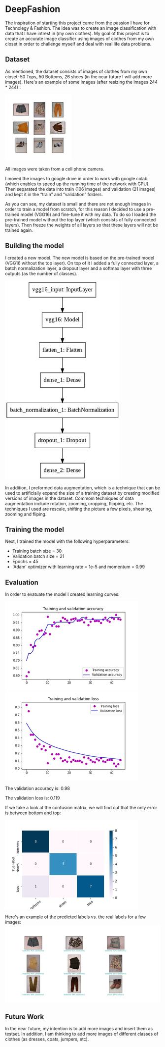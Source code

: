 # DeepFashion

The inspiration of starting this project came from the passion I have for Technolegy & Fashion.
The idea was to create an image classification with data that I have intrest in (my own clothes).
My goal of this project is to create an accurate image classifier using images of clothes from my own closet
in order to challenge myself and deal with real life data problems.

## Dataset 
As mentioned, the dataset consists of images of clothes from my own closet: 50 Tops, 50 Bottoms, 26 shoes (in the near future I will add more images).
Here's an example of some images (after resizing the images 244 * 244) :

![DeepFashionVGG16_presenting_imgs](<Evaluation_Images/DeepFashionVGG16_presenting_imgs.jpg>)

All images were taken from a cell phone camera.

I moved the images to google drive in order to work with google colab (which enables to speed up the running time of the network with GPU).
Then separated the data into train (106 images) and validation (21 images) and kept it in the “train” and “validation” folders. 

As you can see, my dataset is small and there are not enough images in order to train a model from scratch, for this reason I decided to use a pre-trained model (VGG16) and fine-tune it with my data. To do so I loaded the pre-trained model without the top layer (which consists of fully connected layers). Then freeze the weights of all layers so that these layers will not be trained again.

## Building the model
I created a new model. The new model is based on the pre-trained model (VGG16 without the top layer). On top of it I added a fully connected layer, a batch normalization layer, a dropout layer and a softmax layer with three outputs (as the number of classes).

![summary_model](<Evaluation_Images/model_summary.jpg>)


In addition, I preformed data augmentation, which is a technique that can be used to artificially expand the size of a training dataset by creating modified versions of images in the dataset. Commom techniques of data augmentation include rotation, zooming, cropping, flipping, etc. The techniques I used are rescale, shifting the picture a few pixels, shearing, zooming and fliping.

## Training the model
Next, I trained the model with the following hyperparameters:
* Training batch size = 30
* Validation batch size = 21
* Epochs = 45
* 'Adam' optimizer with learning rate = 1e-5 and momentum = 0.99

## Evaluation 
In order to evatuate the model I created learning curves:

![Learning Curves - Accuracy](<Evaluation_Images/DeepFashionVGG16CurvesAcc.jpg>)
![Learning Curves - Accuracy](<Evaluation_Images/DeepFashionVGG16CurvesLoss.jpg>)



The validation accuracy is: 0.98

The validation loss is: 0.119


If we take a look at the confusion matrix, we will find out that the only error is between bottom and top:

![Confusion_matrix](<Evaluation_Images/DeepFashionVGG16_confusion_matrix.jpg>)


Here's an example of the predicted labels vs. the real labels for a few images:
![predicted_images](<Evaluation_Images/DeepFashionVGG16_predicted_imgs.jpg>)



## Future Work
In the near future, my intention is to add more images and insert them as testset.
In addition, I am thinking to add more images of different classes of clothes (as dresses, coats, jumpers, etc).
